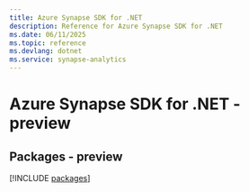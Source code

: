 ```yaml
---
title: Azure Synapse SDK for .NET
description: Reference for Azure Synapse SDK for .NET
ms.date: 06/11/2025
ms.topic: reference
ms.devlang: dotnet
ms.service: synapse-analytics
---
```

# Azure Synapse SDK for .NET - preview
## Packages - preview
[!INCLUDE [packages](synapse-index.md)]
